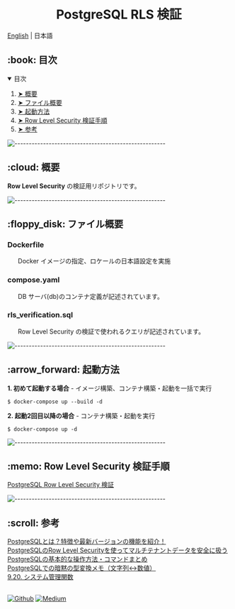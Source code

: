 <h1 align="center"> PostgreSQL RLS 検証</h1>

[English](https://github.com/nao-United92/postgres-rls-verifycation/blob/main/README.md) | 日本語</h2>

<!-- TABLE OF CONTENTS -->
<h2 id="table-of-contents"> :book: 目次</h2>

<details open="open">
  <summary>目次</summary>
  <ol>
    <li><a href="#overview"> ➤ 概要</a></li>
    <li><a href="#project-files-description"> ➤ ファイル概要</a></li>
    <li><a href="#getting-started"> ➤ 起動方法</a></li>
    <li><a href="#row-level-security-verification-procedure"> ➤ Row Level Security 検証手順</a></li>
    <li><a href="#references"> ➤ 参考</a></li>
  </ol>
</details>

![-----------------------------------------------------](https://raw.githubusercontent.com/andreasbm/readme/master/assets/lines/rainbow.png)

<!-- 概要 -->
<h2 id="overview"> :cloud: 概要</h2>

<p align="justify">
  <b>Row Level Security</b> の検証用リポジトリです。<br>
</p>

![-----------------------------------------------------](https://raw.githubusercontent.com/andreasbm/readme/master/assets/lines/rainbow.png)

<!-- ファイル概要 -->
<h2 id="project-files-description"> :floppy_disk: ファイル概要</h2>

<h3>Dockerfile</h3>
<ul>
  Docker イメージの指定、ロケールの日本語設定を実施
</ul>

<h3>compose.yaml</h3>
<ul>
  DB サーバ(db)のコンテナ定義が記述されています。
</ul>

<h3>rls_verification.sql</h3>
<ul>
  Row Level Security の検証で使われるクエリが記述されています。
</ul>

![-----------------------------------------------------](https://raw.githubusercontent.com/andreasbm/readme/master/assets/lines/rainbow.png)

<!-- 起動方法 -->
<h2 id="getting-started"> :arrow_forward: 起動方法</h2>

<p><b>1. 初めて起動する場合</b> - イメージ構築、コンテナ構築・起動を一括で実行</p>
<pre><code>$ docker-compose up --build -d</code></pre>

<p><b>2. 起動2回目以降の場合</b> - コンテナ構築・起動を実行</p>
<pre><code>$ docker-compose up -d</code></pre>

![-----------------------------------------------------](https://raw.githubusercontent.com/andreasbm/readme/master/assets/lines/rainbow.png)

<!-- Row Level Security 検証手順 -->
<h2 id="row-level-security-verification-procedure"> :memo: Row Level Security 検証手順</h2>
<a href="https://qiita.com/nao-United92/items/8d939cda0e1ccf73b6da">PostgreSQL Row Level Security 検証</a><br>

![-----------------------------------------------------](https://raw.githubusercontent.com/andreasbm/readme/master/assets/lines/rainbow.png)

<!-- 参考 -->
<h2 id="references"> :scroll: 参考</h2>
<a href="https://products.sint.co.jp/siob/blog/postgresql">PostgreSQLとは？特徴や最新バージョンの機能を紹介！</a><br>
<a href="https://times.hrbrain.co.jp/entry/postgresql-row-level-security">PostgreSQLのRow Level Securityを使ってマルチテナントデータを安全に扱う</a><br>
<a href="https://masanyon.com/postgresql-db-cli-command-sql-list/#i-3">PostgreSQLの基本的な操作方法・コマンドまとめ</a><br>
<a href="https://qiita.com/6in/items/f23ead1314b9e6d2f2b7">PostgreSQLでの暗黙の型変換メモ（文字列<->数値）</a><br>
<a href="https://www.postgresql.jp/document/8.1/html/functions-admin.html">9.20. システム管理関数</a>
<br><br>

<a href="https://github.com/nao-United92" target="_blank"><img alt="Github" src="https://img.shields.io/badge/GitHub-%2312100E.svg?&style=for-the-badge&logo=Github&logoColor=white" /></a>
<a href="https://qiita.com/nao-United92" target="_blank"><img alt="Medium" src="https://img.shields.io/badge/qiita-55C500.svg?&style=for-the-badge&logo=qiita&logoColor=white" /></a>
